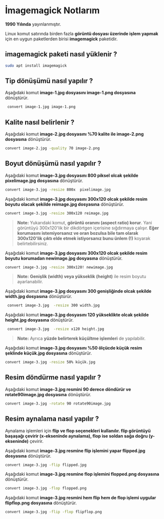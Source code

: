 # İmagemagick Notlarım
 **1990 Yılında** yayınlanmıştır.
 
Linux komut satırında birden fazla **görüntü dosyası üzerinde işlem yapmak** için en uygun paketlerden birisi **imagemagick** paketidir. 
## imagemagick paketi nasıl yüklenir ?
```BASH
sudo apt install imagemagick
```
## Tip dönüşümü nasıl yapılır ?
Aşağıdaki komut **image-1.jpg dosyasını image-1.png dosyasına** dönüştürür.
```BASH
 convert image-1.jpg image-1.png
```
## Kalite nasıl belirlenir ?
Aşağıdaki komut **image-2.jpg dosyasını %70 kalite ile   image-2.png dosyasına** dönüştürür.
```BASH
convert image-2.jpg -quality 70 image-2.png
```
## Boyut dönüşümü nasıl yapılır ?
Aşağıdaki komut **image-3.jpg  dosyasını 800 piksel  olcak şekilde  pixelimage.jpg dosyasına** dönüştürür.
```BASH
convert image-3.jpg -resize 800x  pixelimage.jpg
```
Aşağıdaki komut **image-3.jpg  dosyasını 300x120 olcak şekilde resim boyutu olacak şekilde reimage.jpg dosyasına** dönüştürür.
```BASH
convert image-3.jpg -resize 300x120 reimage.jpg
```
> **Note:**  Yukarıdaki komut, **görüntü oranını (aspect ratio) korur**. Yani görüntüyü 300x120'lik bir dikdörtgen içerisine sığdırmaya çalışır. **Eğer korumasını istemiyorsanız ve oran bozulsa bile tam olarak 300x120'lik çıktı elde etmek istiyorsanız bunu ünlem (!)** koyarak belirtebilirsiniz.

Aşağıdaki komut **image-3.jpg  dosyasını 300x120 olcak şekilde resim boyutu korumadan  newimage.jpg dosyasına** dönüştürür.
```BASH
convert image-3.jpg -resize 300x120! newimage.jpg
```
> **Note:** **Genişlik (width) veya yükseklik (height)** ile resim boyutu ayarlanabilir.

Aşağıdaki komut **image-3.jpg  dosyasını 300 genişliğinde olcak şekilde width.jpg dosyasına** dönüştürür.
```BASH
 convert image-3.jpg  -resize 300 width.jpg
```
Aşağıdaki komut **image-3.jpg  dosyasını 120 yükseklikte olcak şekilde height.jpg dosyasına** dönüştürür.
```BASH
 convert image-3.jpg  -resize x120 height.jpg
```
> **Note:** Ayrıca **yüzde belirterek küçültme işlemleri** de yapılabilir.

Aşağıdaki komut **image-3.jpg  dosyasını %50 ölçücde küçük resim şeklinde küçük.jpg dosyasına** dönüştürür.
```BASH
convert image-3.jpg -resize 50% küçük.jpg
```
## Resim döndürme nasıl yapılır ?
Aşağıdaki komut **image-3.jpg resmini 90 derece döndürür ve  rotate90image.jpg dosyasına** dönüştürür.
```BASH
convert image-3.jpg -rotate 90 rotate90image.jpg
```
## Resim aynalama nasıl yapılır ?
Aynalama işlemleri için **flip ve flop seçenekleri kullanılır. flip görüntüyü başaşağı çevirir (x-ekseninde aynalama), flop ise soldan sağa doğru (y-ekseninde)** çevirir.

Aşağıdaki komut **image-3.jpg resmine flip işlemini yapar  flipped.jpg dosyasına** dönüştürür.
```BASH
convert image-3.jpg -flip flipped.jpg
```
Aşağıdaki komut **image-3.jpg resmine flop işlemini flopped.png dosyasına** dönüştürür.
```BASH
convert image-3.jpg -flop flopped.png
```
Aşağıdaki komut **image-3.jpg resmini hem flip hem de flop işlemi uygular flipflop.png dosyasına** dönüştürür.
```BASH
convert image-3.jpg -flip -flop flipflop.png
```
